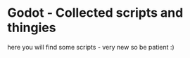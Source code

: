 # Godot - Collected scripts and thingies

here you will find some scripts - very new so be patient :)
